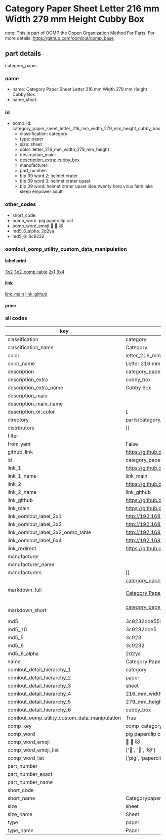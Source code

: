 # Category Paper Sheet Letter 216 mm Width 279 mm Height Cubby Box  

note: This is part of OOMP the Oopen Organization Method For Parts. For more details: https://github.com/oomlout/oomp_base

##  part details
  



category_paper



### name
* name: Category Paper Sheet Letter 216 mm Width 279 mm Height Cubby Box
* name_short: 
### id
* oomp_id: category_paper_sheet_letter_216_mm_width_279_mm_height_cubby_box
  * classification: category
  * type: paper
  * size: sheet
  * color: letter_216_mm_width_279_mm_height
  * description_main: 
  * description_extra: cubby_box
  * manufacturer: 
  * part_number: 
  * bip 39 word 2: helmet crater
  * bip 39 word 3: helmet crater upset
  * bip 39 word: helmet crater upset idea twenty hero virus faith lake sleep empower adult

### other_codes
* short_code: 
* oomp_word: pig paperclip cat
* oomp_word_emoji :pig: :paperclip: :cat:
* md5_6_alpha: 2d2ya
* md5_6: 3c9232






### oomlout_oomp_utility_custom_data_manipulation
#### label print
[3x2](http://192.168.1.245:1112/?label=oomp%202d2ya)
[3x2_oomp_table](http://192.168.1.108:1112/?label=oomp%202d2ya)
[2x1](http://192.168.1.242:1112/?label=oomp%202d2ya)
[6x4](http://192.168.1.55:1112/?label=oomp%202d2ya)    

#### link

[link_main](https://github.com/oomlout/oomlout_oomp_version_1_messy/tree/main/parts/category_paper_sheet_letter_216_mm_width_279_mm_height_cubby_box) [link_github](https://github.com/oomlout/oomlout_oomp_version_1_messy/tree/main/parts/category_paper_sheet_letter_216_mm_width_279_mm_height_cubby_box)                             

#### price







### all codes 
| key | value |  
| --- | --- |  
| classification | category |  
| classification_name | Category |  
| color | letter_216_mm_width_279_mm_height |  
| color_name | Letter 216 mm Width 279 mm Height |  
| description | category_paper |  
| description_extra | cubby_box |  
| description_extra_name | Cubby Box |  
| description_main |  |  
| description_main_name |  |  
| description_or_color | L  |  
| directory | parts/category_paper_sheet_letter_216_mm_width_279_mm_height_cubby_box |  
| distributors | [] |  
| filter |  |  
| from_yaml | False |  
| github_link | https://github.com/oomlout/oomlout_oomp_part_src/tree/main/parts/category_paper_sheet_letter_216_mm_width_279_mm_height_cubby_box |  
| id | category_paper_sheet_letter_216_mm_width_279_mm_height_cubby_box |  
| link_1 | https://github.com/oomlout/oomlout_oomp_version_1_messy/tree/main/parts/category_paper_sheet_letter_216_mm_width_279_mm_height_cubby_box |  
| link_1_name | link_main |  
| link_2 | https://github.com/oomlout/oomlout_oomp_version_1_messy/tree/main/parts/category_paper_sheet_letter_216_mm_width_279_mm_height_cubby_box |  
| link_2_name | link_github |  
| link_github | https://github.com/oomlout/oomlout_oomp_version_1_messy/tree/main/parts/category_paper_sheet_letter_216_mm_width_279_mm_height_cubby_box |  
| link_main | https://github.com/oomlout/oomlout_oomp_version_1_messy/tree/main/parts/category_paper_sheet_letter_216_mm_width_279_mm_height_cubby_box |  
| link_oomlout_label_2x1 | http://192.168.1.242:1112/?label=oomp%202d2ya |  
| link_oomlout_label_3x2 | http://192.168.1.245:1112/?label=oomp%202d2ya |  
| link_oomlout_label_3x2_oomp_table | http://192.168.1.108:1112/?label=oomp%202d2ya |  
| link_oomlout_label_6x4 | http://192.168.1.55:1112/?label=oomp%202d2ya |  
| link_redirect | https://github.com/oomlout/oomlout_oomp_version_1_messy/tree/main/parts/category_paper_sheet_letter_216_mm_width_279_mm_height_cubby_box |  
| manufacturer |  |  
| manufacturer_name |  |  
| manufacturers | [] |  
| markdown_full | [category_paper_sheet_letter_216_mm_width_279_mm_height_cubby_box](none)<br>[](none)<br>[Category Paper Sheet Letter 216 Mm Width 279 Mm Height Cubby Box](none)<br><br> |  
| markdown_short | [category_paper_sheet_letter_216_mm_width_279_mm_height_cubby_box](none)<br><br> |  
| md5 | 3c9232cbe5521e91ad759707de4ca357 |  
| md5_10 | 3c9232cbe5 |  
| md5_5 | 3c923 |  
| md5_6 | 3c9232 |  
| md5_6_alpha | 2d2ya |  
| name | Category Paper Sheet Letter 216 mm Width 279 mm Height Cubby Box |  
| oomlout_detail_hierarchy_1 | category |  
| oomlout_detail_hierarchy_2 | paper |  
| oomlout_detail_hierarchy_3 | sheet |  
| oomlout_detail_hierarchy_4 | 216_mm_width |  
| oomlout_detail_hierarchy_5 | 279_mm_height |  
| oomlout_detail_hierarchy_6 | cubby_box |  
| oomlout_oomp_utility_custom_data_manipulation | True |  
| oomp_key | oomp_category_paper_sheet_letter_216_mm_width_279_mm_height_cubby_box |  
| oomp_word | pig paperclip cat |  
| oomp_word_emoji | :pig: :paperclip: :cat: |  
| oomp_word_emoji_list | [':pig:', ':paperclip:', ':cat:'] |  
| oomp_word_list | ['pig', 'paperclip', 'cat'] |  
| part_number |  |  
| part_number_exact |  |  
| part_number_name |  |  
| short_code |  |  
| short_name | Categorypaper |  
| size | sheet |  
| size_name | Sheet |  
| type | paper |  
| type_name | Paper |  
